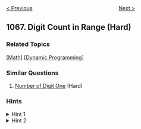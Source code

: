 <!--|This file generated by command(leetcode description); DO NOT EDIT.    |-->
<!--+----------------------------------------------------------------------+-->
<!--|@author    Openset <openset.wang@gmail.com>                           |-->
<!--|@link      https://github.com/openset                                 |-->
<!--|@home      https://github.com/openset/leetcode                        |-->
<!--+----------------------------------------------------------------------+-->

[< Previous](https://github.com/openset/leetcode/tree/master/problems/campus-bikes-ii "Campus Bikes II")
　　　　　　　　　　　　　　　　
[Next >](https://github.com/openset/leetcode/tree/master/problems/product-sales-analysis-i "Product Sales Analysis I")

## 1067. Digit Count in Range (Hard)



### Related Topics
  [[Math](https://github.com/openset/leetcode/tree/master/tag/math/README.md)]
  [[Dynamic Programming](https://github.com/openset/leetcode/tree/master/tag/dynamic-programming/README.md)]

### Similar Questions
  1. [Number of Digit One](https://github.com/openset/leetcode/tree/master/problems/number-of-digit-one) (Hard)

### Hints
<details>
<summary>Hint 1</summary>
Define a function f(x) to get the requested sum from 1 to x. So the answer will be f(hi) - f(lo - 1)
</details>

<details>
<summary>Hint 2</summary>
In order to solve f(x) we need to do a DP over digits approach.
</details>
